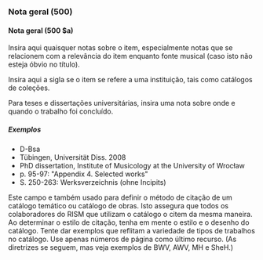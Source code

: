 ### Nota geral (500)

#### Nota geral (500 $a)
Insira aqui quaisquer notas sobre o item, especialmente notas que se relacionem com a relevância do item enquanto fonte musical (caso isto não esteja óbvio no título).

Insira aqui a sigla se o item se refere a uma instituição, tais como catálogos de coleções.

Para teses e dissertações universitárias, insira uma nota sobre onde e quando o trabalho foi concluído.

##### Exemplos  
- D-Bsa  
- Tübingen, Universität Diss. 2008  
- PhD dissertation, Institute of Musicology at the University of Wrocław  
- p. 95-97: "Appendix 4. Selected works"  
- S. 250-263: Werksverzeichnis (ohne Incipits)

Este campo e também usado para definir o método de citação de um catálogo temático ou catálogo de obras. Isto assegura que todos os colaboradores do RISM que utilizam o catálogo o citem da mesma maneira. Ao determinar o estilo de citação, tenha em mente o estilo e o desenho do catálogo. Tente dar exemplos que reflitam a variedade de tipos de trabalhos no catálogo. Use apenas números de página como último recurso. (As diretrizes se seguem, mas veja exemplos de BWV, AWV, MH e SheH.)
